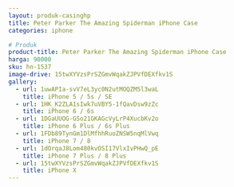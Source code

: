 ```yaml
---
layout: produk-casinghp
title: Peter Parker The Amazing Spiderman iPhone Case
categories: iphone

# Produk
product-title: Peter Parker The Amazing Spiderman iPhone Case
harga: 90000
sku: hn-1537
image-drive: 15twXYVzsPrSZGmvWqakZJPVfDEXfkv1S
gallery:
  - url: 1uwAPIa-svV7eL3yc0N2utMOQZM5l3waL
    title: iPhone 5 / 5s / SE
  - url: 1HK_K2ZLA1sIwk7uVBY5-1fQavDsw9zZc
    title: iPhone 6 / 6s
  - url: 1DGaUUOG-GSo21GKAGcVyLrP4XucbKv2o
    title: iPhone 6 Plus / 6s Plus
  - url: 1FDb89TynGm1DlMfhhRuoZNSW5nqMlVwq
    title: iPhone 7 / 8
  - url: 1dOrqaJ8Lom480kvOSI17VlxIvPHwQ_pE
    title: iPhone 7 Plus / 8 Plus
  - url: 15twXYVzsPrSZGmvWqakZJPVfDEXfkv1S
    title: iPhone X
---
```

